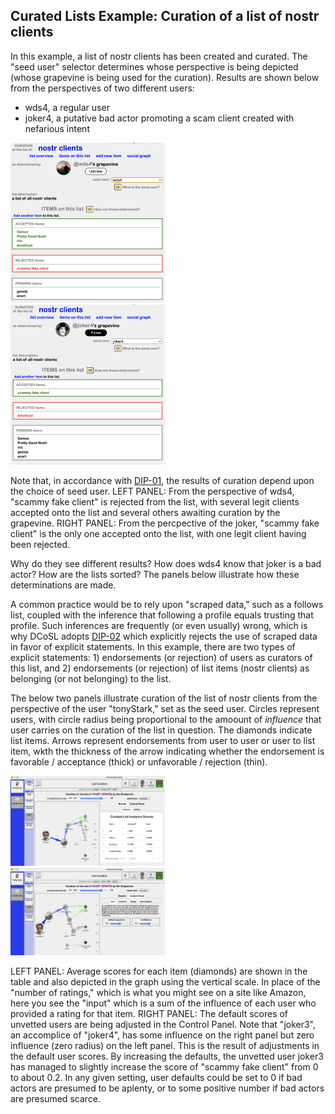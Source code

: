 ## Curated Lists Example: Curation of a list of nostr clients

In this example, a list of nostr clients has been created and curated. The "seed user" selector determines whose perspective is being depicted (whose grapevine is being used for the curation). Results are shown below from the perspectives of two different users: 
- wds4, a regular user
- joker4, a putative bad actor promoting a scam client created with nefarious intent

<span style="display:inline-block" >
  <img src="../../.erb/img/nostrClientsCurationImg2.png" width="49%" display="inline-block" />
</span>
<span style="display:inline-block" >
  <img src="../../.erb/img/nostrClientsCurationImg1.png" width="49%" display="inline-block" />
</span>

Note that, in accordance with [DIP-01](https://github.com/wds4/DCoSL/blob/main/dips/coreProtocol/01.md), the results of curation depend upon the choice of seed user. LEFT PANEL: From the perspective of wds4, "scammy fake client" is rejected from the list, with several legit clients accepted onto the list and several others awaiting curation by the grapevine. RIGHT PANEL: From the percpective of the joker, "scammy fake client" is the only one accepted onto the list, with one legit client having been rejected. 

Why do they see different results? How does wds4 know that joker is a bad actor? How are the lists sorted? The panels below illustrate how these determinations are made.

A common practice would be to rely upon "scraped data," such as a follows list, coupled with the inference that following a profile equals trusting that profile. Such inferences are frequently (or even usually) wrong, which is why DCoSL adopts [DIP-02](https://github.com/wds4/DCoSL/blob/main/dips/coreProtocol/02.md) which explicitly rejects the use of scraped data in favor of explicit statements. In this example, there are two types of explicit statements: 1) endorsements (or rejection) of users as curators of this list, and 2) endorsements (or rejection) of list items (nostr clients) as belonging (or not belonging) to the list.

The below two panels illustrate curation of the list of nostr clients from the perspective of the user "tonyStark," set as the seed user. Circles represent users, with circle radius being proportional to the amoount of <i>influence</i> that user carries on the curation of the list in question. The diamonds indicate list items. Arrows represent endorsements from user to user or user to list item, wkth the thickness of the arrow indicating whether the endorsement is favorable / acceptance (thick) or unfavorable / rejection (thin).

<span style="display:inline-block" >
  <img src="../../.erb/img/listCuration1.png" width="49%" display="inline-block" />
</span>
<span style="display:inline-block" >
  <img src="../../.erb/img/listCuration2.png" width="49%" display="inline-block" />
</span>

LEFT PANEL: Average scores for each item (diamonds) are shown in the table and also depicted in the graph using the vertical scale. In place of the "number of ratings," which is what you might see on a site like Amazon, here you see the "input" which is a sum of the influence of each user who provided a rating for that item. RIGHT PANEL: The default scores of unvetted users are being adjusted in the Control Panel. Note that "joker3", an accomplice of "joker4", has some influence on the right panel but zero influence (zero radius) on the left panel. This is the result of adjustments in the default user scores. By increasing the defaults, the unvetted user joker3 has managed to slightly increase the score of "scammy fake client" from 0 to about 0.2. In any given setting, user defaults could be set to 0 if bad actors are presumed to be aplenty, or to some positive number if bad actors are presumed scarce. 
